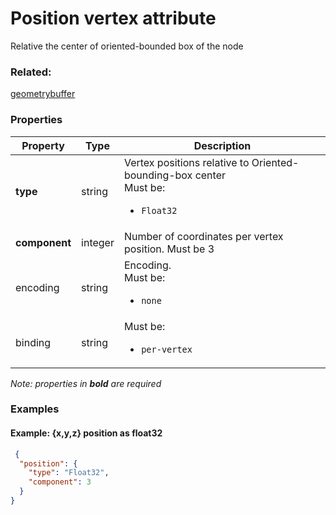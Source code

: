 # Position vertex attribute

Relative the center of oriented-bounded box of the node

### Related:

[geometrybuffer](geometrybuffer.md)
### Properties

| Property | Type | Description |
| --- | --- | --- |
| **type** | string | Vertex positions relative to Oriented-bounding-box center<div>Must be:<ul><li>`Float32`</li></ul></div> |
| **component** | integer | Number of coordinates per vertex position. Must be 3 |
| encoding | string | Encoding. <div>Must be:<ul><li>`none`</li></ul></div> |
| binding | string | <div>Must be:<ul><li>`per-vertex`</li></ul></div> |

*Note: properties in **bold** are required*

### Examples 

#### Example: {x,y,z} position as float32 

```json
 {
  "position": {
    "type": "Float32",
    "component": 3
  }
} 
```

